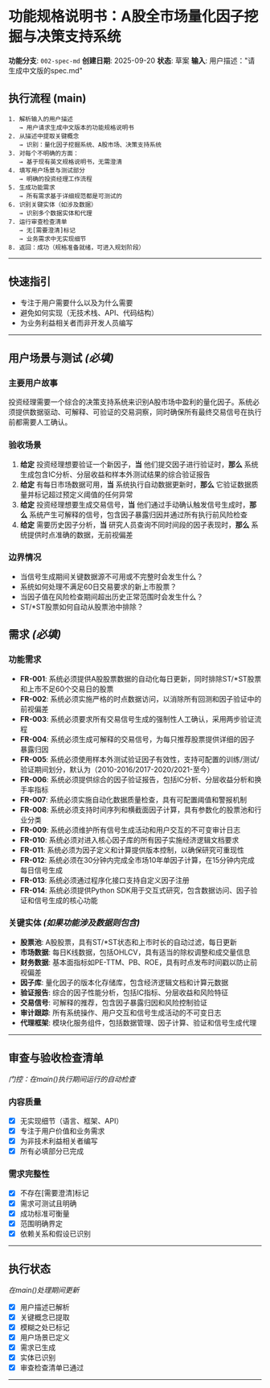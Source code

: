 # 功能规格说明书：A股全市场量化因子挖掘与决策支持系统

**功能分支**: `002-spec-md`
**创建日期**: 2025-09-20
**状态**: 草案
**输入**: 用户描述："请生成中文版的spec.md"

## 执行流程 (main)
```
1. 解析输入的用户描述
   → 用户请求生成中文版本的功能规格说明书
2. 从描述中提取关键概念
   → 识别：量化因子挖掘系统、A股市场、决策支持系统
3. 对每个不明确的方面：
   → 基于现有英文规格说明书，无需澄清
4. 填写用户场景与测试部分
   → 明确的投资经理工作流程
5. 生成功能需求
   → 所有需求基于详细规范都是可测试的
6. 识别关键实体（如涉及数据）
   → 识别多个数据实体和代理
7. 运行审查检查清单
   → 无[需要澄清]标记
   → 业务需求中无实现细节
8. 返回：成功（规格准备就绪，可进入规划阶段）
```

---

## 快速指引
- 专注于用户需要什么以及为什么需要
- 避免如何实现（无技术栈、API、代码结构）
- 为业务利益相关者而非开发人员编写

---

## 用户场景与测试 *(必填)*

### 主要用户故事
投资经理需要一个综合的决策支持系统来识别A股市场中盈利的量化因子。系统必须提供数据驱动、可解释、可验证的交易洞察，同时确保所有最终交易信号在执行前都需要人工确认。

### 验收场景
1. **给定** 投资经理想要验证一个新因子，**当** 他们提交因子进行验证时，**那么** 系统生成包含IC分析、分层收益和样本外测试结果的综合验证报告
2. **给定** 有每日市场数据可用，**当** 系统执行自动数据更新时，**那么** 它验证数据质量并标记超过预定义阈值的任何异常
3. **给定** 投资经理想要生成交易信号，**当** 他们通过手动确认触发信号生成时，**那么** 系统产生可解释的信号，包含因子暴露归因并通过所有执行前风险检查
4. **给定** 需要历史因子分析，**当** 研究人员查询不同时间段的因子表现时，**那么** 系统提供时点准确的数据，无前视偏差

### 边界情况
- 当信号生成期间关键数据源不可用或不完整时会发生什么？
- 系统如何处理不满足60日交易要求的新上市股票？
- 当因子值在风险检查期间超出历史正常范围时会发生什么？
- ST/\*ST股票如何自动从股票池中排除？

## 需求 *(必填)*

### 功能需求
- **FR-001**: 系统必须提供A股股票数据的自动化每日更新，同时排除ST/\*ST股票和上市不足60个交易日的股票
- **FR-002**: 系统必须实施严格的时点数据访问，以消除所有回测和因子验证中的前视偏差
- **FR-003**: 系统必须要求所有交易信号生成的强制性人工确认，采用两步验证流程
- **FR-004**: 系统必须生成可解释的交易信号，为每只推荐股票提供详细的因子暴露归因
- **FR-005**: 系统必须使用样本外测试验证因子有效性，支持可配置的训练/测试/验证期间划分，默认为（2010-2016/2017-2020/2021-至今）
- **FR-006**: 系统必须提供综合的因子验证报告，包括IC分析、分层收益分析和换手率指标
- **FR-007**: 系统必须实施自动化数据质量检查，具有可配置阈值和警报机制
- **FR-008**: 系统必须支持时间序列和横截面因子计算，具有参数化的股票池和行业分类
- **FR-009**: 系统必须维护所有信号生成活动和用户交互的不可变审计日志
- **FR-010**: 系统必须对进入核心因子库的所有因子实施经济逻辑文档要求
- **FR-011**: 系统必须为因子定义和计算提供版本控制，以确保研究可重现性
- **FR-012**: 系统必须在30分钟内完成全市场10年单因子计算，在15分钟内完成每日信号生成
- **FR-013**: 系统必须通过程序化接口支持自定义因子注册
- **FR-014**: 系统必须提供Python SDK用于交互式研究，包含数据访问、因子验证和信号生成的核心功能

### 关键实体 *(如果功能涉及数据则包含)*
- **股票池**: A股股票，具有ST/\*ST状态和上市时长的自动过滤，每日更新
- **市场数据**: 每日K线数据，包括OHLCV，具有适当的除权调整和成交量信息
- **财务数据**: 基本面指标如PE-TTM、PB、ROE，具有时点发布时间戳以防止前视偏差
- **因子库**: 量化因子的版本化存储库，包含经济逻辑文档和计算元数据
- **验证报告**: 综合的因子性能分析，包括IC指标、分层收益和风险特征
- **交易信号**: 可解释的推荐，包含因子暴露归因和风险控制验证
- **审计跟踪**: 所有系统操作、用户交互和信号生成活动的不可变日志
- **代理框架**: 模块化服务组件，包括数据管理、因子计算、验证和信号生成代理

---

## 审查与验收检查清单
*门控：在main()执行期间运行的自动检查*

### 内容质量
- [x] 无实现细节（语言、框架、API）
- [x] 专注于用户价值和业务需求
- [x] 为非技术利益相关者编写
- [x] 所有必填部分已完成

### 需求完整性
- [x] 不存在[需要澄清]标记
- [x] 需求可测试且明确
- [x] 成功标准可衡量
- [x] 范围明确界定
- [x] 依赖关系和假设已识别

---

## 执行状态
*在main()处理期间更新*

- [x] 用户描述已解析
- [x] 关键概念已提取
- [x] 模糊之处已标记
- [x] 用户场景已定义
- [x] 需求已生成
- [x] 实体已识别
- [x] 审查检查清单已通过

---